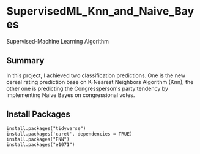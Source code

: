 # SupervisedML_Knn_and_Naive_Bayes
Supervised-Machine Learning Algorithm 

## Summary
  In this project, I achieved two classification predictions. One is the new cereal rating prediction base on K-Nearest Neighbors Algorithm (Knn), the other one is predicting the Congressperson's party tendency by implementing Naive Bayes on congressional votes.
  
## Install Packages
```
install.packages("tidyverse")
install.packages('caret', dependencies = TRUE)
install.packages("FNN")
install.packages("e1071")
```
